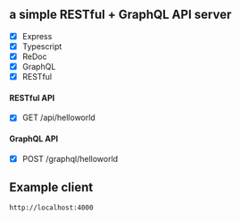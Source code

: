 ## a simple RESTful + GraphQL API server

- [x] Express
- [x] Typescript
- [x] ReDoc
- [x] GraphQL
- [x] RESTful

#### RESTful API

- [x] GET /api/helloworld

#### GraphQL API

- [x] POST /graphql/helloworld


## Example client

```
http://localhost:4000
```